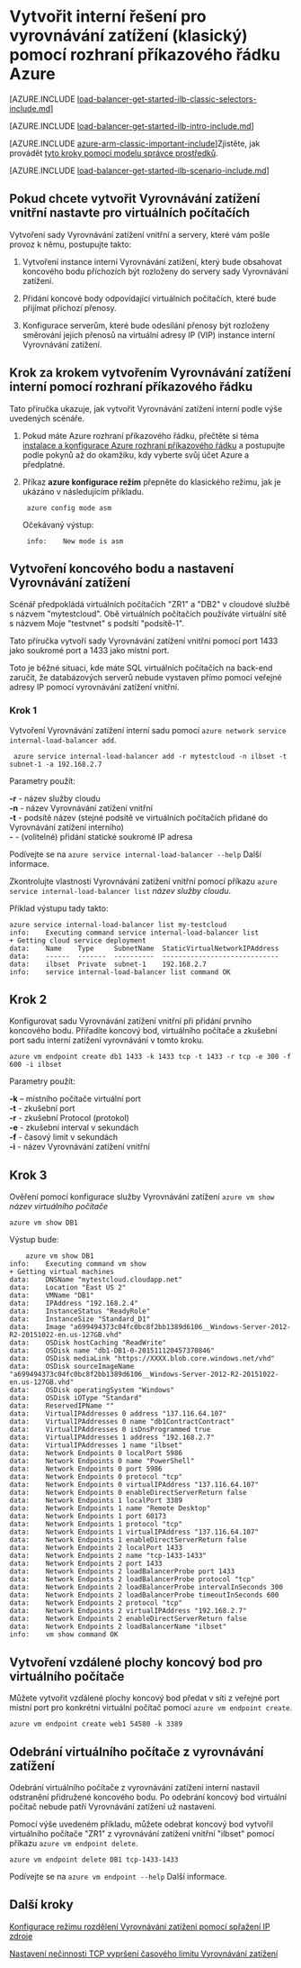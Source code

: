 <properties
   pageTitle="Vytvoření Vyrovnávání zatížení interní pomocí rozhraní příkazového řádku Azure v modelu klasické nasazení | Microsoft Azure"
   description="Naučte se vytvářet Vyrovnávání zatížení interní pomocí rozhraní příkazového řádku Azure v modelu klasické nasazení"
   services="load-balancer"
   documentationCenter="na"
   authors="sdwheeler"
   manager="carmonm"
   editor=""
   tags="azure-service-management"
/>
<tags
   ms.service="load-balancer"
   ms.devlang="na"
   ms.topic="get-started-article"
   ms.tgt_pltfrm="na"
   ms.workload="infrastructure-services"
   ms.date="02/09/2016"
   ms.author="sewhee" />

# <a name="get-started-creating-an-internal-load-balancer-classic-using-the-azure-cli"></a>Vytvořit interní řešení pro vyrovnávání zatížení (klasický) pomocí rozhraní příkazového řádku Azure

[AZURE.INCLUDE [load-balancer-get-started-ilb-classic-selectors-include.md](../../includes/load-balancer-get-started-ilb-classic-selectors-include.md)]

[AZURE.INCLUDE [load-balancer-get-started-ilb-intro-include.md](../../includes/load-balancer-get-started-ilb-intro-include.md)]

[AZURE.INCLUDE [azure-arm-classic-important-include](../../includes/learn-about-deployment-models-classic-include.md)]Zjistěte, jak provádět [tyto kroky pomocí modelu správce prostředků](load-balancer-get-started-ilb-arm-cli.md).

[AZURE.INCLUDE [load-balancer-get-started-ilb-scenario-include.md](../../includes/load-balancer-get-started-ilb-scenario-include.md)]


## <a name="to-create-an-internal-load-balancer-set-for-virtual-machines"></a>Pokud chcete vytvořit Vyrovnávání zatížení vnitřní nastavte pro virtuálních počítačích

Vytvoření sady Vyrovnávání zatížení vnitřní a servery, které vám pošle provoz k němu, postupujte takto:

1. Vytvoření instance interní Vyrovnávání zatížení, který bude obsahovat koncového bodu příchozích být rozloženy do servery sady Vyrovnávání zatížení.

1. Přidání koncové body odpovídající virtuálních počítačích, které bude přijímat příchozí přenosy.

1. Konfigurace serverům, které bude odesílání přenosy být rozloženy směrování jejich přenosů na virtuální adresy IP (VIP) instance interní Vyrovnávání zatížení.

## <a name="step-by-step-creating-an-internal-load-balancer-using-cli"></a>Krok za krokem vytvořením Vyrovnávání zatížení interní pomocí rozhraní příkazového řádku

Tato příručka ukazuje, jak vytvořit Vyrovnávání zatížení interní podle výše uvedených scénáře.

1. Pokud máte Azure rozhraní příkazového řádku, přečtěte si téma [instalace a konfigurace Azure rozhraní příkazového řádku](../../articles/xplat-cli-install.md) a postupujte podle pokynů až do okamžiku, kdy vyberte svůj účet Azure a předplatné.

2. Příkaz **azure konfigurace režim** přepněte do klasického režimu, jak je ukázáno v následujícím příkladu.

        azure config mode asm

    Očekávaný výstup:

        info:    New mode is asm


## <a name="create-endpoint-and-load-balancer-set"></a>Vytvoření koncového bodu a nastavení Vyrovnávání zatížení

Scénář předpokládá virtuálních počítačích "ZR1" a "DB2" v cloudové službě s názvem "mytestcloud". Obě virtuálních počítačích používáte virtuální sítě s názvem Moje "testvnet" s podsítí "podsítě-1".

Tato příručka vytvoří sady Vyrovnávání zatížení vnitřní pomocí port 1433 jako soukromé port a 1433 jako místní port.

Toto je běžné situaci, kde máte SQL virtuálních počítačích na back-end zaručit, že databázových serverů nebude vystaven přímo pomocí veřejné adresy IP pomocí vyrovnávání zatížení vnitřní.


### <a name="step-1"></a>Krok 1

Vytvoření Vyrovnávání zatížení interní sadu pomocí `azure network service internal-load-balancer add`.

     azure service internal-load-balancer add -r mytestcloud -n ilbset -t subnet-1 -a 192.168.2.7

Parametry použít:

**-r** - název služby cloudu<BR>
**-n** - název Vyrovnávání zatížení vnitřní<BR>
**-t** - podsítě název (stejné podsítě ve virtuálních počítačích přidané do Vyrovnávání zatížení interního)<BR>
**-** - (volitelné) přidání statické soukromé IP adresa<BR>

Podívejte se na `azure service internal-load-balancer --help` Další informace.

Zkontrolujte vlastnosti Vyrovnávání zatížení vnitřní pomocí příkazu `azure service internal-load-balancer list` *název služby cloudu*.

Příklad výstupu tady takto:

    azure service internal-load-balancer list my-testcloud
    info:    Executing command service internal-load-balancer list
    + Getting cloud service deployment
    data:    Name    Type     SubnetName  StaticVirtualNetworkIPAddress
    data:    ------  -------  ----------  -----------------------------
    data:    ilbset  Private  subnet-1    192.168.2.7
    info:    service internal-load-balancer list command OK


## <a name="step-2"></a>Krok 2

Konfigurovat sadu Vyrovnávání zatížení vnitřní při přidání prvního koncového bodu. Přiřadíte koncový bod, virtuálního počítače a zkušební port sadu interní zatížení vyrovnávání v tomto kroku.

    azure vm endpoint create db1 1433 -k 1433 tcp -t 1433 -r tcp -e 300 -f 600 -i ilbset

Parametry použít:

**-k** – místního počítače virtuální port<BR>
**-t** - zkušební port<BR>
**-r** - zkušební Protocol (protokol)<BR>
**-e** - zkušební interval v sekundách<BR>
**-f** - časový limit v sekundách <BR>
**-i** - název Vyrovnávání zatížení vnitřní <BR>


## <a name="step-3"></a>Krok 3

Ověření pomocí konfigurace služby Vyrovnávání zatížení `azure vm show` *název virtuálního počítače*

    azure vm show DB1

Výstup bude:

        azure vm show DB1
    info:    Executing command vm show
    + Getting virtual machines
    data:    DNSName "mytestcloud.cloudapp.net"
    data:    Location "East US 2"
    data:    VMName "DB1"
    data:    IPAddress "192.168.2.4"
    data:    InstanceStatus "ReadyRole"
    data:    InstanceSize "Standard_D1"
    data:    Image "a699494373c04fc0bc8f2bb1389d6106__Windows-Server-2012-R2-20151022-en.us-127GB.vhd"
    data:    OSDisk hostCaching "ReadWrite"
    data:    OSDisk name "db1-DB1-0-201511120457370846"
    data:    OSDisk mediaLink "https://XXXX.blob.core.windows.net/vhd"
    data:    OSDisk sourceImageName "a699494373c04fc0bc8f2bb1389d6106__Windows-Server-2012-R2-20151022-en.us-127GB.vhd"
    data:    OSDisk operatingSystem "Windows"
    data:    OSDisk iOType "Standard"
    data:    ReservedIPName ""
    data:    VirtualIPAddresses 0 address "137.116.64.107"
    data:    VirtualIPAddresses 0 name "db1ContractContract"
    data:    VirtualIPAddresses 0 isDnsProgrammed true
    data:    VirtualIPAddresses 1 address "192.168.2.7"
    data:    VirtualIPAddresses 1 name "ilbset"
    data:    Network Endpoints 0 localPort 5986
    data:    Network Endpoints 0 name "PowerShell"
    data:    Network Endpoints 0 port 5986
    data:    Network Endpoints 0 protocol "tcp"
    data:    Network Endpoints 0 virtualIPAddress "137.116.64.107"
    data:    Network Endpoints 0 enableDirectServerReturn false
    data:    Network Endpoints 1 localPort 3389
    data:    Network Endpoints 1 name "Remote Desktop"
    data:    Network Endpoints 1 port 60173
    data:    Network Endpoints 1 protocol "tcp"
    data:    Network Endpoints 1 virtualIPAddress "137.116.64.107"
    data:    Network Endpoints 1 enableDirectServerReturn false
    data:    Network Endpoints 2 localPort 1433
    data:    Network Endpoints 2 name "tcp-1433-1433"
    data:    Network Endpoints 2 port 1433
    data:    Network Endpoints 2 loadBalancerProbe port 1433
    data:    Network Endpoints 2 loadBalancerProbe protocol "tcp"
    data:    Network Endpoints 2 loadBalancerProbe intervalInSeconds 300
    data:    Network Endpoints 2 loadBalancerProbe timeoutInSeconds 600
    data:    Network Endpoints 2 protocol "tcp"
    data:    Network Endpoints 2 virtualIPAddress "192.168.2.7"
    data:    Network Endpoints 2 enableDirectServerReturn false
    data:    Network Endpoints 2 loadBalancerName "ilbset"
    info:    vm show command OK


## <a name="create-a-remote-desktop-endpoint-for-a-virtual-machine"></a>Vytvoření vzdálené plochy koncový bod pro virtuálního počítače

Můžete vytvořit vzdálené plochy koncový bod předat v síti z veřejné port místní port pro konkrétní virtuální počítač pomocí `azure vm endpoint create`.

    azure vm endpoint create web1 54580 -k 3389


## <a name="remove-virtual-machine-from-load-balancer"></a>Odebrání virtuálního počítače z vyrovnávání zatížení

Odebrání virtuálního počítače z vyrovnávání zatížení interní nastavil odstranění přidružené koncového bodu. Po odebrání koncový bod virtuální počítač nebude patří Vyrovnávání zatížení už nastavení.

 Pomocí výše uvedeném příkladu, můžete odebrat koncový bod vytvořil virtuálního počítače "ZR1" z vyrovnávání zatížení vnitřní "ilbset" pomocí příkazu `azure vm endpoint delete`.

    azure vm endpoint delete DB1 tcp-1433-1433


Podívejte se na `azure vm endpoint --help` Další informace.


## <a name="next-steps"></a>Další kroky

[Konfigurace režimu rozdělení Vyrovnávání zatížení pomocí spřažení IP zdroje](load-balancer-distribution-mode.md)

[Nastavení nečinnosti TCP vypršení časového limitu Vyrovnávání zatížení](load-balancer-tcp-idle-timeout.md)